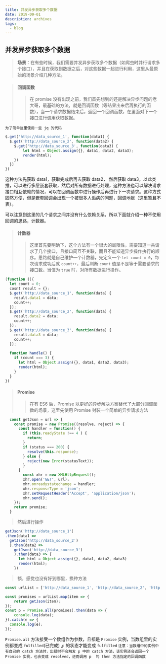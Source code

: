```yaml
---
title: 并发异步获取多个数据
date: 2019-09-01
description: archives
tags: 
  - blog
---
```


## 并发异步获取多个数据

> **场景**：在有些时候，我们需要并发异步获取多个数据（如爬虫时并行请求多个接口），并且在获取到数据之后，对这些数据一起进行利用，这里从最原始的场景介绍几种方法。

> #### 回调函数
> >
> > 在 promise 没有出现之前，我们首先想到的还是解决异步问题的老大哥，最基础的方法，就是回调函数（等结果出来后再执行的函数），当一个请求数据结束后，返回一个回调函数，在里面对下一个接口进行调用获取数据。

`为了简单这里使用一些 jq 的代码`

```js
$.get('http://data_source_1', function(data1) {
  $.get('http://data_source_2', function(data2) {
    $.get('http://data_source_3', function(data3) {
        let html = Object.assign({}, data1, data2, data3); 
        render(html);
    })
  })
})
```

这种方法先获取 data1，获取完成后再去获取 data2， 然后获取 data3，以此类推，可以进行多层嵌套获取，然后对所有数据进行处理，这种方法也可以解决请求接口相互依赖的情况，可以在回调函数中进行操作后再进行下一次请求。这种方式固然方便，但是嵌套回调会出现一个被很多人诟病的问题，回调地狱（这里暂且不表）。

可以注意到这里的几个请求之间并没有什么依赖关系，所以下面就介绍一种不使用回调的思路，计数器。

> #### 计数器
>>
>> 这里首先要明确下，这个方法有一个很大的局限性，需要知道一共请求了几个接口，且接口简互不关联，而且不能知道异步操作执行的顺序。思路就是自己维护一个计数器，先定义一个 `let count = 0`，每次请求成功后就 `count++`，最后判断 `count` 值是不是等于需要请求的接口数。当值为 `true` 时，对所有数据进行操作。

```js
(function (){
  let count = 0;
  cosnt result = {};
  $.get('http://data_source_1', function(data) {
    result.data1 = data;
    count++;
  });
  $.get('http://data_source_2', function(data) {
    result.data2 = data;
    count++;
  });
  $.get('http://data_source_3', function(data) {
    result.data3 = data;
    count++;
  });
  
  function handle() {
    if (count === 3) {
      let html = Object.assign({}, data1, data2, data3); 
      render(html);
    } 
  }
})
```

> #### Promise
>>
>> 在有 ES6 后，Promise 以更好的异步解决方案替代了大部分回调函数的场景，这里先使用 Promise 封装一个简单的异步请求方法

```js
  const getJson = url => {
    const promise = new Promise((resolve, reject) => {
      const handler = function() {
        if (this.readyState !== 4 ) {
          return;
        }
        if (status === 200) {
          resolve(this.response);
        } else {
          reject(new Error(statusText));
        }
      }
        const xhr = new XMLHttpRequest();
        xhr.open('GET', url);
        xhr.onreadystatechange = handler;
        xhr.responsrType = 'json';
        xhr.setRequestHeader('Accept', 'application/json');
        xhr.send();
    });
    return promise;
  }
```

> 然后进行操作

```js
getJson('http://data_source_1')
.then(data1 => 
  getJson('http://data_source_2')
  ).then(data2 => 
    getJson('http://data_source_3')
    ).then(data3 => {
      let html = Object.assign({}, data1, data2, data3)
      render(html);
    })
```

> 额，感觉也没有好到哪里，换种方法

```js
const urlList = ['http://data_source_1', 'http://data_source_2', 'http://data_source_3'];

const promises = urlList.map(item => {
    return getJson(item);
});
const p = Promise.all(promises).then(data => {
    console.log(data);
}).catch(e => {
  console.log(e);
});
```

`Promise.all` 方法接受一个数组作为参数，且都是 `Promise` 实例，当数组里的实例都变成 `fulfilled`(已完成) ,`p` 的状态才能变成 `fulfilled`
`注意：当数组中的实例中有自己的 catch 方法时，出错时不会触发 p 中的 catch 方法，该实例还会返回一个 Promise 实例，也会变成 resolved，进而调用 p  的 then 方法指定的回调函数`
